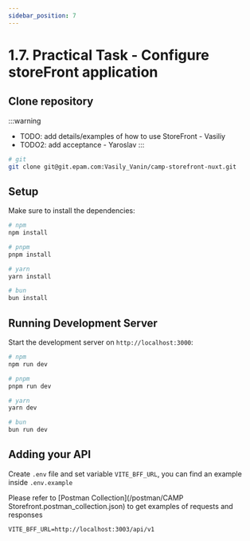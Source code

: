 ```yaml
---
sidebar_position: 7
---
```


# 1.7. Practical Task - Configure storeFront application

## Clone repository


:::warning
- TODO: add details/examples of how to use StoreFront - Vasiliy
- TODO2: add acceptance - Yaroslav
:::

```bash
# git
git clone git@git.epam.com:Vasily_Vanin/camp-storefront-nuxt.git
```

## Setup

Make sure to install the dependencies:

```bash
# npm
npm install

# pnpm
pnpm install

# yarn
yarn install

# bun
bun install
```

## Running Development Server

Start the development server on `http://localhost:3000`:

```bash
# npm
npm run dev

# pnpm
pnpm run dev

# yarn
yarn dev

# bun
bun run dev
```

## Adding your API
Create `.env` file and set variable `VITE_BFF_URL`, you can find an example inside `.env.example`

Please refer to [Postman Collection](/postman/CAMP Storefront.postman_collection.json) to get examples of requests and responses
```
VITE_BFF_URL=http://localhost:3003/api/v1
```
